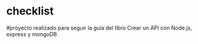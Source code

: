 # checklist

#proyecto realizado para seguir la guía del libro Crear un API con Node.js, express y mongoDB
